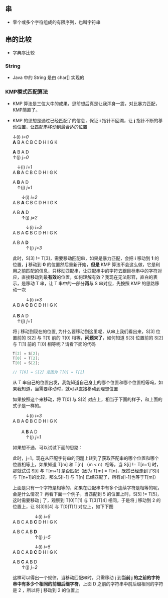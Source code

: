 


## 串 
- 零个或多个字符组成的有限序列，也叫字符串

## 串的比较
- 字典序比较

### String

- Java 中的 String 是由 char[] 实现的

### KMP模式匹配算法

- KMP 算法是三位大牛的成果，思前想后真是让我浑身一震，对比暴力匹配，KMP简直了。

- KMP 的思想是通过已经匹配了的信息，保证 **i** 指针不回溯，让  **j** 指针不断的移动位置，让匹配串移动到最合适的位置

    ↓(i)  *i=0*  
    **A** B A C B C D H I G K

    **A** B A D  
    ↑(j)   *j=0*
    
    &emsp;↓(i) *i=1*   
    A **B** A C B C D H I G K

    A **B** A D  
    &emsp;↑(j) *j=1*

    &emsp;&emsp;↓(i) *i=2*  
    A B **A** C B C D H I G K

    A B **A** D    
    &emsp;&emsp;↑(j) *j=2*

    &emsp;&emsp;&emsp;↓(i) *i=3*  
    A B A **C** B C D H I G K

    A B A **D**    
    &emsp;&emsp;&emsp;↑(j) *j=3*

  此时，S[3] != T[3]，需要移动匹配串，如果是暴力匹配，会把 **i** 移动到 **1** 的位置，**j** 移动到 **0** 的位置然后重新开始，**但是** KMP 算法不会这么做，它是利用之前匹配的信息，只移动匹配串，让匹配串中的字符去跟目标串中的字符对应，直接移动到最**有效**的位置，如何理解有效？我现在无法形容，直白的表示，是移动 T 串，让 T 串中的一部分**再**与 S 串对应，先按照 KMP 的思路移动一次

    &emsp;&emsp;&emsp;↓(i) *i=3*                                
    A B A **C** B C D H I G K                                                                           
    &emsp;&emsp;&emsp;&emsp;&emsp;&emsp;&emsp;&emsp;&emsp; &emsp;&emsp;&emsp;                
    A **B** A D    
    &emsp;↑(j) *j=1*

    将 j 移动到现在的位置, 为什么要移动到这里呢，从串上我们看出来，S[3] 位置前的 S[2] 与 T[1] 前的 T[0] 相等，**问题来了**，如何知道 S[3] 位置前的 S[2] 与 T[1] 前的 T[0] 相等呢？请看下面的代码    
    ```java
    T[2] = S[2];
    T[0] = T[2];
    T[0] = S[2];

    // T[0] = S[2] 是因为 T[0] = T[2]
    ```
    从 T 串自己的位置出发，我能知道自己身上的哪个位置和哪个位置相等吗，如果我知道，当需要移动时，就可以直接移动到理想位置  
    
    如果按照这个来移动，将 T[0] 与 S[2] 对应上，相当于下面的样子，和上面的式子是一样的。

    &emsp;&emsp;&emsp;↓(i) *i=3*                                
    A B A **C** B C D H I G K                                                                           
    &emsp;&emsp;&emsp;&emsp;&emsp;&emsp;&emsp;&emsp;&emsp; &emsp;&emsp;&emsp;                
    &emsp;&emsp;A **B** A D    
    &emsp;&emsp;&emsp;↑(j) *j=1*

    如果想不通，可以试试下面的思路：  
    
    此时，j=1。现在从匹配字符串的问题上转到了获取匹配串的哪个位置和哪个位置相等上，如果知道 T[m] 和 T[n] （m \< n）相等，当 S[i] != T[n+1] 时，那就试试 S[i] 与 T[m+1] 是否匹配（因为 T[m] = T[n]，既然已经走到了S[i] 与 T[n+1]的比较，那么S[i-1] 与 T[n] 已经匹配了，所有s[i-1]也等于T[m]）   

    上面是只有一个字符是相等的，如果在匹配串中有多个连续字符是相等的呢，会是什么情况？ 再看下面一个例子，当匹配到 5 的位置上时，S[5] != T[5]，这时需要移动 j 了，观察到 T[0]T[1] 与 T[3]T[4] 相同，于是将 j 移动到 2 的位置上，让 S[3]S[4] 与 T[0]T[1] 对应上，如下下图

    &emsp;&emsp;&emsp;&emsp;&emsp;↓(i) *i=5*                         
    A B C A B **C** D H I G K    

    A B C A B **D**  
    &emsp;&emsp;&emsp;&emsp;&emsp;↑(j) *j=5*

    &emsp;&emsp;&emsp;&emsp;&emsp;↓(i) *i=5*                         
    A B C A B **C** D H I G K    

    A B **C** A B D  
    &emsp;&emsp;↑(j) *j=2*

    这样可以得出一个规律，当移动匹配串时，只需移动 j 到**当前 j 的之前的字符串中有多少个相同的前缀后缀字符**，上面 D 之前的字符串中前后缀相同的字符是 2 ，所以将 j 移动到 2 的位置上





